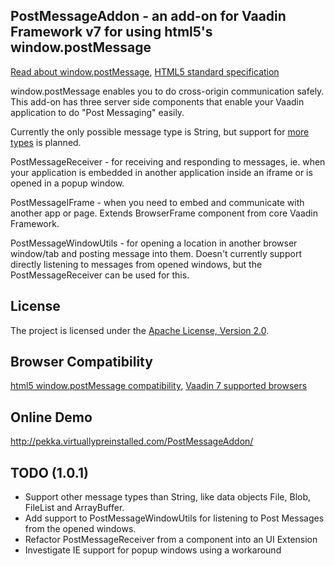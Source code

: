 ## PostMessageAddon - an add-on for Vaadin Framework v7 for using html5's window.postMessage

[Read about window.postMessage](https://developer.mozilla.org/en-US/docs/DOM/window.postMessage),
[HTML5 standard specification](http://www.whatwg.org/specs/web-apps/current-work/multipage/web-messaging.html#web-messaging)

window.postMessage enables you to do cross-origin communication safely. This add-on has three server side components that enable your Vaadin application to do "Post Messaging" easily.

Currently the only possible message type is String, but support for [more types](http://www.whatwg.org/specs/web-apps/current-work/multipage/web-messaging.html#posting-messages) is planned.

PostMessageReceiver - for receiving and responding to messages, ie. when your application is embedded in another application inside an iframe or is opened in a popup window.

PostMessageIFrame - when you need to embed and communicate with another app or page. Extends BrowserFrame component from core Vaadin Framework.

PostMessageWindowUtils - for opening a location in another browser window/tab and posting message into them. Doesn't currently support directly listening to messages from opened windows, but the PostMessageReceiver can be used for this.


## License

The project is licensed under the [Apache License, Version 2.0](http://www.apache.org/licenses/LICENSE-2.0.html).


## Browser Compatibility

[html5 window.postMessage compatibility](http://caniuse.com/#feat=x-doc-messaging),
[Vaadin 7 supported browsers](http://vaadin.com/download/release/7.0/7.0.0/release-notes.html#supportedversions)


## Online Demo

http://pekka.virtuallypreinstalled.com/PostMessageAddon/


## TODO (1.0.1)

- Support other message types than String, like data objects File, Blob, FileList and ArrayBuffer.
- Add support to PostMessageWindowUtils for listening to Post Messages from the opened windows.
- Refactor PostMessageReceiver from a component into an UI Extension
- Investigate IE support for popup windows using a workaround
